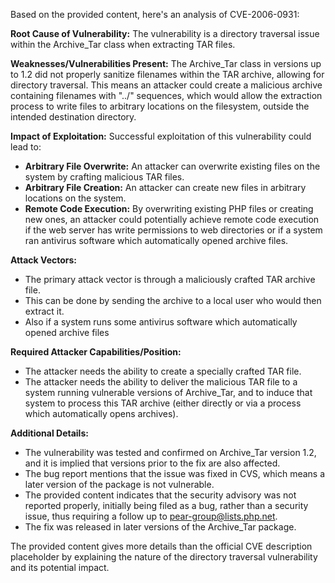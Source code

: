 Based on the provided content, here's an analysis of CVE-2006-0931:

**Root Cause of Vulnerability:**
The vulnerability is a directory traversal issue within the Archive_Tar class when extracting TAR files.

**Weaknesses/Vulnerabilities Present:**
The Archive_Tar class in versions up to 1.2 did not properly sanitize filenames within the TAR archive, allowing for directory traversal. This means an attacker could create a malicious archive containing filenames with "../" sequences, which would allow the extraction process to write files to arbitrary locations on the filesystem, outside the intended destination directory.

**Impact of Exploitation:**
Successful exploitation of this vulnerability could lead to:
*   **Arbitrary File Overwrite:** An attacker can overwrite existing files on the system by crafting malicious TAR files.
*   **Arbitrary File Creation:** An attacker can create new files in arbitrary locations on the system.
*   **Remote Code Execution:** By overwriting existing PHP files or creating new ones, an attacker could potentially achieve remote code execution if the web server has write permissions to web directories or if a system ran antivirus software which automatically opened archive files.

**Attack Vectors:**
*   The primary attack vector is through a maliciously crafted TAR archive file.
*   This can be done by sending the archive to a local user who would then extract it.
*   Also if a system runs some antivirus software which automatically opened archive files

**Required Attacker Capabilities/Position:**
*   The attacker needs the ability to create a specially crafted TAR file.
*   The attacker needs the ability to deliver the malicious TAR file to a system running vulnerable versions of Archive_Tar, and to induce that system to process this TAR archive (either directly or via a process which automatically opens archives).

**Additional Details:**
*   The vulnerability was tested and confirmed on Archive_Tar version 1.2, and it is implied that versions prior to the fix are also affected.
*   The bug report mentions that the issue was fixed in CVS, which means a later version of the package is not vulnerable.
*   The provided content indicates that the security advisory was not reported properly, initially being filed as a bug, rather than a security issue, thus requiring a follow up to pear-group@lists.php.net.
*   The fix was released in later versions of the Archive_Tar package.

The provided content gives more details than the official CVE description placeholder by explaining the nature of the directory traversal vulnerability and its potential impact.